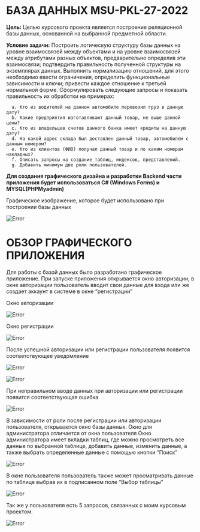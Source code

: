 # БАЗА ДАННЫХ MSU-PKL-27-2022

**Цель:** Целью курсового проекта является построение реляционной базы данных, основанной на выбранной предметной области.

  **Условие задачи:**
      Построить логическую структуру базы данных на уровне взаимосвязей между объектами и на уровне взаимосвязей между атрибутами разных объектов, предварительно определив эти взаимосвязи; подтвердить правильность полученной структуры на экземплярах данных.
      Выполнить нормализацию отношений, для этого необходимо ввести ограничения, определить функциональные зависимости и ключи; привести каждое отношение к третьей нормальной форме.
      Сформулировать следующие запросы и показать правильность их обработки на примерах:

      a. Кто из водителей на данном автомобиле перевозил груз в данную дату? 
      b. Какие предприятия изготавливают данный товар, не выше данной цены?
      c. Кто из владельцев счетов данного банка имеет кредиты на данную дату?
      d. На какой адрес склада был доставлен данный товар, автомобилем с данным номером?
      e. Кто из клиентов (ФИО) получал данный товар и по каким номерам накладных? 
      f. Описать запросы на создание таблиц, индексов, представлений.
      g. Добавить минимум две роли пользователей.
      
**Для создания графического дизайна и разработки Backend части приложения будет использоваться C# (Windows Forms) и MYSQL(PHPMyadmin)**

Графическое изображение, которое будет использовано при построении базы данных 

![Error](https://i.imgur.com/cHXHoKY.png)

# ОБЗОР ГРАФИЧЕСКОГО ПРИЛОЖЕНИЯ

Для работы с базой данных было разработано графическое приложение. 
При запуске приложения открывается окно авторизации, в окне авторизации пользователь вводит свои данные для входа или же создает аккаунт в системе в окне “регистрации”

Окно авторизации 

![Error](https://imgur.com/4XBudXB.png)

Окно регистрации 

![Error](https://imgur.com/ZUhF1EF.png)
      
После успешной авторизации или регистрации пользователя появится соответствующее уведомление

![Error](https://imgur.com/09gJDB5.png)

![Error](https://imgur.com/SzvdvQa.png)

При неправильном вводе данных при авторизации или регистрации появится соответствующая ошибка

![Error](https://imgur.com/4coIqCI.png)

В зависимости от роли после регистрации или авторизации пользователя, открывается окно базы данных. Окно для администратора отличается от окна пользователя 
Окно администратора имеет вкладки таблиц, где можно просмотреть все данные по выбранной таблице, добавить данные, изменить данные, а также выбрать определенные данные с помощью кнопки “Поиск” 

![Error](https://imgur.com/vK5ZvLU.png)

В окне пользователя пользователь также может просматривать данные по таблице выбрав их в подписанном поле “Выбор таблицы”

![Error](https://imgur.com/4ZkvSnK.png)
      
Так же у пользователя есть 5 запросов, связанных с моим курсовым проектом.

![Error](https://imgur.com/YnXcEYA.png)

